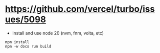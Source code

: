 # https://github.com/vercel/turbo/issues/5098

- Install and use node 20 (nvm, fnm, volta, etc)

```
npm install
npm -w docs run build
```
